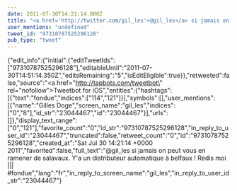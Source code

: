 ```yaml
---
date: 2011-07-30T14:21:14.000Z
title: "<a href='http://twitter.com/gil_les'>@gil_les</a> si jamais on peut vous en ramener de salavaux. Y'a un distributeur automatique à belfaux ! Redis moi ||| #fondue″"
user_mentions: "undefined"
tweet_id: "97310787525296128"
pub_type: "tweet"
---
```

{"edit_info":{"initial":{"editTweetIds":["97310787525296128"],"editableUntil":"2011-07-30T14:51:14.350Z","editsRemaining":"5","isEditEligible":true}},"retweeted":false,"source":"<a href=\"http://tapbots.com/tweetbot\" rel=\"nofollow\">Tweetbot for iOS</a>","entities":{"hashtags":[{"text":"fondue","indices":["114","121"]}],"symbols":[],"user_mentions":[{"name":"Gilles Doge","screen_name":"gil_les","indices":["0","8"],"id_str":"23044467","id":"23044467"}],"urls":[]},"display_text_range":["0","121"],"favorite_count":"0","id_str":"97310787525296128","in_reply_to_user_id":"23044467","truncated":false,"retweet_count":"0","id":"97310787525296128","created_at":"Sat Jul 30 14:21:14 +0000 2011","favorited":false,"full_text":"@gil_les si jamais on peut vous en ramener de salavaux. Y'a un distributeur automatique à belfaux ! Redis moi ||| #fondue","lang":"fr","in_reply_to_screen_name":"gil_les","in_reply_to_user_id_str":"23044467"}
